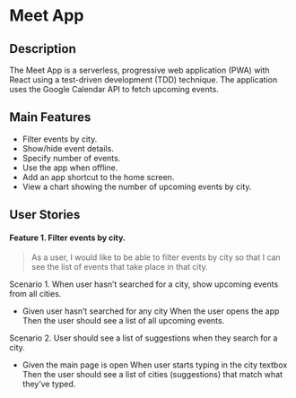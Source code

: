 # Meet App

## Description

The Meet App is a serverless, progressive web application (PWA) with React using a
test-driven development (TDD) technique. The application uses the Google
Calendar API to fetch upcoming events.

## Main Features

- Filter events by city.
- Show/hide event details.
- Specify number of events.
- Use the app when offline.
- Add an app shortcut to the home screen.
- View a chart showing the number of upcoming events by city.

## User Stories

#### Feature 1. Filter events by city.

> As a user, I would like to be able to filter events by city so that I can see the list of events that take place in that city.

Scenario 1. When user hasn’t searched for a city, show upcoming events from all cities.

- Given user hasn’t searched for any city When the user opens the app Then the user should see a list of all upcoming events.

Scenario 2. User should see a list of suggestions when they search for a city.

- Given the main page is open When user starts typing in the city textbox Then the user should see a list of cities (suggestions) that match what they’ve typed.
